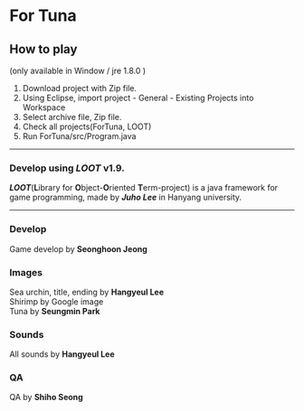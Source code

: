 # For Tuna

## How to play
(only available in Window / jre 1.8.0 )
1. Download project with Zip file.
2. Using Eclipse, import project - General - Existing Projects into Workspace  
3. Select archive file, Zip file.  
4. Check all projects(ForTuna, LOOT)  
5. Run ForTuna/src/Program.java   
---  

### Develop using _LOOT_ v1.9.

**_LOOT_**(**L**ibrary for **O**bject-**O**riented **T**erm-project) is a java framework for game programming, made by **_Juho Lee_** in Hanyang university.

---

### Develop
Game develop by **Seonghoon Jeong**  

### Images  
Sea urchin, title, ending by **Hangyeul Lee**  
Shirimp by Google image  
Tuna by **Seungmin Park**  

### Sounds    
All sounds by **Hangyeul Lee**

### QA  
QA by **Shiho Seong**
